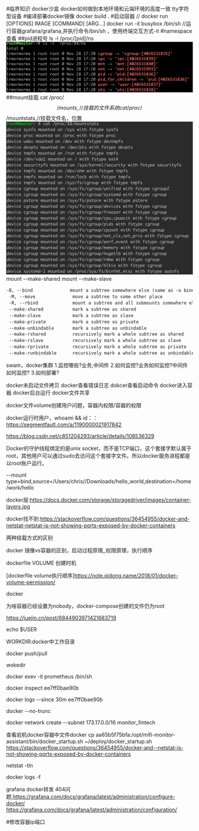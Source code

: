 #临界知识
docker沙盒
docker如何做到本地环境和云端环境的高度一致
tty字符型设备
#编译部署docker镜像
docker build .
#启动容器
// docker run [OPTIONS] IMAGE [COMMAND] [ARG...]
docker run -it busybox /bin/sh //运行容器grafana/grafana,并执行命令/bin/sh ，使用终端交互方式-it
#namespace查看
##pid进程号
ls -l /proc/[pid]/ns
![](.z_01_docker_00_常用命令_编译部署_images/a47d9e2f.png)
##mount挂载
cat /proc/$$/mounts,//挂载的文件系统
cat /proc/$$/mountstats,//挂载文件名，位置
![](.z_01_docker_00_常用命令_编译部署_images/dfe301ed.png)
mount --make-shared <mount-object>
mount --make-slave <shared-mount-object>
```asp
-B, --bind              mount a subtree somewhere else (same as -o bind)
 -M, --move              move a subtree to some other place
 -R, --rbind             mount a subtree and all submounts somewhere else
 --make-shared           mark a subtree as shared
 --make-slave            mark a subtree as slave
 --make-private          mark a subtree as private
 --make-unbindable       mark a subtree as unbindable
 --make-rshared          recursively mark a whole subtree as shared
 --make-rslave           recursively mark a whole subtree as slave
 --make-rprivate         recursively mark a whole subtree as private
 --make-runbindable      recursively mark a whole subtree as unbindable
```

swam，docker集群
1.监控哪些?业务,中间件
2.如何监控?业务如何监控?中间件如何监控?
3.如何部署?

docker未启动文件拷贝
docker查看错误日志
dokcer查看启动命令
docker进入容器
docker后台运行
docker文件共享

docker文件volume创建用户问题，容器内权限/容器的权限

docker运行时用户，whoami && id：：https://segmentfault.com/a/1190000021917842

https://blog.csdn.net/c851204293/article/details/108536329

Docker的守护线程绑定的是unix socket，而不是TCP端口，这个套接字默认属于root，其他用户可以通过sudo去访问这个套接字文件。所以docker服务进程都是以root账户运行。


--mount type=bind,source=/Users/chris//Downloads/hello_world,destination=/home/work/hello

docker层:https://docs.docker.com/storage/storagedriver/images/container-layers.jpg

docker找不到:https://stackoverflow.com/questions/36454955/docker-and-netstat-netstat-is-not-showing-ports-exposed-by-docker-containers

两种挂载方式的区别

docker 镜像vs容器的区别，启动过程原理,,权限原理，执行顺序

dockerfile VOLUME  创建时机

[dockerfile volume执行顺序]https://note.qidong.name/2018/01/docker-volume-permission/

docker

为啥容器已经设置为nobody，docker-compose创建的文件仍为root

https://juejin.cn/post/6844903971421683719

echo $USER

WORKDIR:docker中工作目录

docker push/pull

wokedir

docker exev -it prometheus /bin/sh



docker inspect ee7ff0bae90b

docker logs --since 30m ee7ff0bae90b


docker --no-trunc

docker network create --subnet 173.17.0.0/16 monitor_fintech



查看宕机docker容器中文件docker cp aa65b5f75bfa:/opt/mifi-monitor-assistant/bin/docker_startup.sh ~/deploy/docker_startup.sh
https://stackoverflow.com/questions/36454955/docker-and--netstat-is-not-showing-ports-exposed-by-docker-containers





netstat -tln

docker logs -f



grafana docker转发 404问题,https://grafana.com/docs/grafana/latest/administration/configure-docker/
https://grafana.com/docs/grafana/latest/administration/configuration/



#修改容器ip端口
[](https://blog.csdn.net/weixin_35757704/article/details/120385145)
